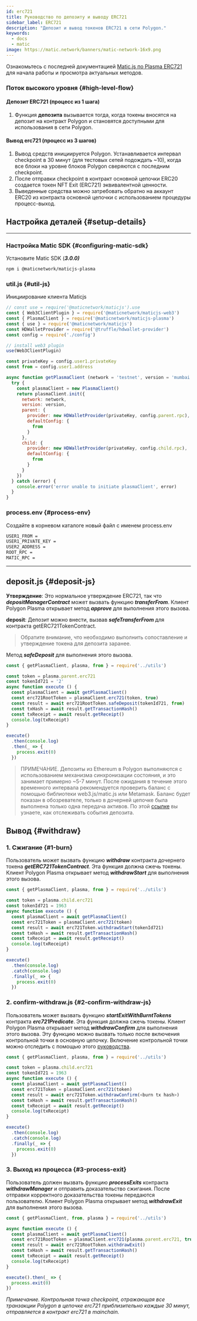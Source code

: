 ```yaml
---
id: erc721
title: Руководство по депозиту и выводу ERC721
sidebar_label: ERC721
description: "Депозит и вывод токенов ERC721 в сети Polygon."
keywords:
  - docs
  - matic
image: https://matic.network/banners/matic-network-16x9.png
---
```


Ознакомьтесь с последней документацией [Matic.js по Plasma ERC721](https://maticnetwork.github.io/matic.js/docs/plasma/erc721/) для начала работы и просмотра актуальных методов.

### Поток высокого уровня {#high-level-flow}

#### **Депозит ERC721 (процесс из 1 шага)**

1. Функция **депозита** вызывается тогда, когда токены вносятся на депозит на контракт Polygon и становятся доступными для использования в сети Polygon.

#### **Вывод erc721 (процесс из 3 шагов)**

1. Вывод средств инициируется Polygon. Устанавливается интервал checkpoint в 30 минут (для тестовых сетей подождать ~10), когда все блоки на уровне блоков Polygon сверяются с последним checkpoint.
2. После отправки checkpoint в контракт основной цепочки ERC20 создается токен NFT Exit (ERC721) эквивалентной ценности.
3. Выведенные средства можно затребовать обратно на аккаунт ERC20 из контракта основной цепочки с использованием процедуры процесс-выход.

## Настройка деталей {#setup-details}

---

### Настройка Matic SDK {#configuring-matic-sdk}

Установите Matic SDK (**_3.0.0)_**

```bash
npm i @maticnetwork/maticjs-plasma
```

### util.js {#util-js}

Инициирование клиента Maticjs

```js
// const use = require('@maticnetwork/maticjs').use
const { Web3ClientPlugin } = require('@maticnetwork/maticjs-web3')
const { PlasmaClient } = require('@maticnetwork/maticjs-plasma')
const { use } = require('@maticnetwork/maticjs')
const HDWalletProvider = require('@truffle/hdwallet-provider')
const config = require('./config')

// install web3 plugin
use(Web3ClientPlugin)

const privateKey = config.user1.privateKey
const from = config.user1.address

async function getPlasmaClient (network = 'testnet', version = 'mumbai') {
  try {
    const plasmaClient = new PlasmaClient()
    return plasmaClient.init({
      network: network,
      version: version,
      parent: {
        provider: new HDWalletProvider(privateKey, config.parent.rpc),
        defaultConfig: {
          from
        }
      },
      child: {
        provider: new HDWalletProvider(privateKey, config.child.rpc),
        defaultConfig: {
          from
        }
      }
    })
  } catch (error) {
    console.error('error unable to initiate plasmaClient', error)
  }
}
```

### process.env {#process-env}

Создайте в корневом каталоге новый файл с именем process.env

```bash
USER1_FROM =
USER1_PRIVATE_KEY =
USER2_ADDRESS =
ROOT_RPC =
MATIC_RPC =
```

---

## deposit.js {#deposit-js}

**Утверждение**: Это нормальное утверждение ERC721, так что **_depositManagerContract_** может вызвать функцию **_transferFrom_**. Клиент Polygon Plasma открывает метод **_approve_** для выполнения этого вызова.

**deposit**: Депозит можно внести, вызвав **_safeTransferFrom_** для контракта getERC721TokenContract.

> Обратите внимание, что необходимо выполнить сопоставление и утверждение токена для депозита заранее.

Метод **_safeDeposit_** для выполнения этого вызова.

```js
const { getPlasmaClient, plasma, from } = require('../utils')

const token = plasma.parent.erc721
const tokenId721 = '2'
async function execute () {
  const plasmaClient = await getPlasmaClient()
  const erc721RootToken = plasmaClient.erc721(token, true)
  const result = await erc721RootToken.safeDeposit(tokenId721, from)
  const txHash = await result.getTransactionHash()
  const txReceipt = await result.getReceipt()
  console.log(txReceipt)
}

execute()
  .then(console.log)
  .then(_ => {
    process.exit(0)
  })

```

> ПРИМЕЧАНИЕ. Депозиты из Ethereum в Polygon выполняются с использованием механизма синхронизации состояния, и это занимает примерно ~5-7 минут. После ожидания в течение этого временного интервала рекомендуется проверить баланс с помощью библиотеки web3.js/matic.js или Metamask. Баланс будет показан в обозревателе, только в дочерней цепочке была выполнена только одна передача активов. По этой [ссылке](/docs/develop/ethereum-polygon/plasma/deposit-withdraw-event-plasma) вы узнаете, как отслеживать события депозита.

## Вывод {#withdraw}

### 1. Сжигание {#1-burn}

Пользователь может вызвать функцию **_withdraw_** контракта дочернего токена **_getERC721TokenContract_**. Эта функция должна сжечь токены. Клиент Polygon Plasma открывает метод **_withdrawStart_** для выполнения этого вызова.

```js
const { getPlasmaClient, plasma, from } = require('../utils')

const token = plasma.child.erc721
const tokenId721 = 1963
async function execute () {
  const plasmaClient = await getPlasmaClient()
  const erc721Token = plasmaClient.erc721(token)
  const result = await erc721Token.withdrawStart(tokenId721)
  const txHash = await result.getTransactionHash()
  const txReceipt = await result.getReceipt()
  console.log(txReceipt)
}

execute()
  .then(console.log)
  .catch(console.log)
  .finally(_ => {
    process.exit(0)
  })
```

### 2. confirm-withdraw.js {#2-confirm-withdraw-js}


Пользователь может вызвать функцию **_startExitWithBurntTokens_** контракта **_erc721Predicate_**. Эта функция должна сжечь токены. Клиент Polygon Plasma открывает метод **_withdrawConfirm_** для выполнения этого вызова. Эту функцию можно вызвать только после включения контрольной точки в основную цепочку. Включение контрольной точки можно отследить с помощью этого [руководства](/docs/develop/ethereum-polygon/plasma/deposit-withdraw-event-plasma#checkpoint-events).


```js
const { getPlasmaClient, plasma, from } = require('../utils')

const token = plasma.child.erc721
const tokenId721 = 1963
async function execute () {
  const plasmaClient = await getPlasmaClient()
  const erc721Token = plasmaClient.erc721(token)
  const result = await erc721Token.withdrawConfirm(<burn tx hash>)
  const txHash = await result.getTransactionHash()
  const txReceipt = await result.getReceipt()
  console.log(txReceipt)
}

execute()
  .then(console.log)
  .catch(console.log)
  .finally(_ => {
    process.exit(0)
  })
```

### 3. Выход из процесса {#3-process-exit}

Пользователь должен вызвать функцию **_processExits_** контракта **_withdrawManager_** и отправить доказательство сжигания. После отправки корректного доказательства токены передаются пользователю. Клиент Polygon Plasma открывает метод **_withdrawExit_** для выполнения этого вызова.

```js
const { getPlasmaClient, from, plasma } = require('../utils')

async function execute () {
  const plasmaClient = await getPlasmaClient()
  const erc721RootToken = plasmaClient.erc721(plasma.parent.erc721, true)
  const result = await erc721RootToken.withdrawExit()
  const txHash = await result.getTransactionHash()
  const txReceipt = await result.getReceipt()
  console.log(txReceipt)
}

execute().then(_ => {
  process.exit(0)
})
```

_Примечание. Контрольная точка checkpoint, отражающая все транзакции Polygon в цепочке erc721 приблизительно каждые 30 минут, отправляется в контракт erc721 в mainchain._
